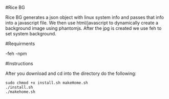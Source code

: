 #Rice BG

Rice BG generates a json object with linux system info and passes that info
into a javascript file. We then use html/javascript to dynamically create
a background image using phantomjs. After the jpg is created we use feh to
set system background. 

#Requirments

-feh
-npm

#Instructions

After you download and cd into the directory do the following:

    sudo chmod +x install.sh makeHome.sh
    ./install.sh
    ./makehome.sh
